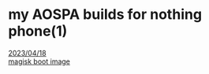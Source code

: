 # my AOSPA builds for nothing phone(1)

[2023/04/18](https://drive.google.com/file/d/1_Z57Punvu34ovQR50FoYpUAg-Ek5bEKH/view?usp=share_link?raw=true)<br>
[magisk boot image](https://drive.google.com/file/d/1dZQJwDNjoDGvk4QFz5SlIXGFUf918M-r/view?usp=share_link?raw=true)<br>
